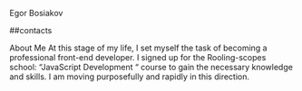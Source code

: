 Egor Bosiakov

##contacts

About Me
At this stage of my life, I set myself the task of becoming a professional front-end developer. I signed up for the Rooling-scopes school: “JavaScript Development “ course to gain the necessary knowledge and skills. I am moving purposefully and rapidly in this direction.
